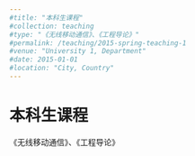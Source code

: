 ```yaml
---
#title: "本科生课程"
#collection: teaching
#type: "《无线移动通信》、《工程导论》"
#permalink: /teaching/2015-spring-teaching-1
#venue: "University 1, Department"
#date: 2015-01-01
#location: "City, Country"
---
```



本科生课程
======
《无线移动通信》、《工程导论》
